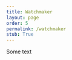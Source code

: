 ```yaml
---
title: Watchmaker
layout: page
order: 5
permalink: /watchmaker
stub: True
---
```


<style>
.post-content {
    min-width: min(90vw, 90vh);
    max-height: min(90vw, 90vh);
}
canvas {
    width: 100%;
    height: 100%;
    display: block;
}
</style>

<div style="float: left; width: calc(100% - 10em)">
<canvas id="canvas">
Some text
</canvas>
</div>
<div id="controls" style="float: right; width: 9em; padding: .5em;">
</div>

<script type="module" src="/js/watchmaker/main.js">
</script>
